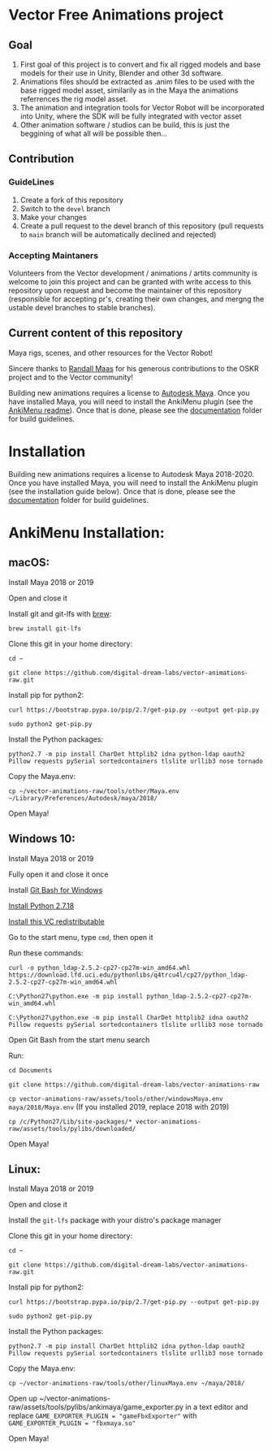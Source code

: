 # Vector Free Animations project

## Goal

1) First goal of this project is to convert and fix all rigged models and base models for their use in Unity, Blender and other 3d software.
2) Animations files should be extracted as .anim files to be used with the base rigged model asset, similarily as in the Maya the animations referrences the rig model asset.
3) The animation and integration tools for Vector Robot will be incorporated into Unity, where the SDK will be fully integrated with vector asset
4) Other animation software / studios can be build, this is just the beggining of what all will be possible then...

## Contribution

### GuideLines

1. Create a fork of this repository
2. Switch to the `devel` branch
3. Make your changes
4. Create a pull request to the devel branch of this repository (pull requests to `main` branch will be automatically declined and rejected)

### Accepting Maintaners

Volunteers from the Vector development / animations / artits community is welcome to join this project and can be granted with write access to this repository upon request and become the maintainer of this repository (responsible for accepting pr's, creating their own changes, and mergng the ustable devel branches to stable branches).

## Current content of this repository

Maya rigs, scenes, and other resources for the Vector Robot!  

Sincere thanks to [Randall Maas](https://github.com/randym32) for his generous contributions to the OSKR project and to the Vector community!  

Building new animations requires a license to [Autodesk Maya](https://www.autodesk.com/products/maya/overview?term=1-YEAR). Once you have installed Maya, you will need to install the AnkiMenu plugin (see the [AnkiMenu readme](https://github.com/digital-dream-labs/vector-animations-raw/blob/main/assets/tools/plugins/readme.txt)). Once that is done, please see the [documentation](https://github.com/digital-dream-labs/vector-animations-raw/tree/main/documentation) folder for build guidelines.   

# Installation
Building new animations requires a license to Autodesk Maya 2018-2020. Once you have installed Maya, you will need to install the AnkiMenu plugin (see the installation guide below). Once that is done, please see the [documentation](https://github.com/digital-dream-labs/vector-animations-raw/tree/main/documentation) folder for build guidelines.

# AnkiMenu Installation:

## macOS:

Install Maya 2018 or 2019

Open and close it

Install git and git-lfs with [brew](https://brew.sh/):

`brew install git-lfs`

Clone this git in your home directory: 

`cd ~`

`git clone https://github.com/digital-dream-labs/vector-animations-raw.git`

Install pip for python2:

`curl https://bootstrap.pypa.io/pip/2.7/get-pip.py --output get-pip.py`

`sudo python2 get-pip.py`

Install the Python packages:

`python2.7 -m pip install CharDet httplib2 idna python-ldap oauth2 Pillow requests pySerial sortedcontainers tlslite urllib3 nose tornado`

Copy the Maya.env:

`cp ~/vector-animations-raw/tools/other/Maya.env ~/Library/Preferences/Autodesk/maya/2018/`

Open Maya!

## Windows 10:

Install Maya 2018 or 2019

Fully open it and close it once

Install [Git Bash for Windows](https://git-scm.com/downloads)

[Install Python 2.7.18](https://www.python.org/downloads/release/python-2718/)

[Install this VC redistributable](https://web.archive.org/web/20200709160228/https://download.microsoft.com/download/7/9/6/796EF2E4-801B-4FC4-AB28-B59FBF6D907B/VCForPython27.msi)

Go to the start menu, type `cmd`, then open it

Run these commands:

`curl -o python_ldap-2.5.2-cp27-cp27m-win_amd64.whl https://download.lfd.uci.edu/pythonlibs/q4trcu4l/cp27/python_ldap-2.5.2-cp27-cp27m-win_amd64.whl`

`C:\Python27\python.exe -m pip install python_ldap-2.5.2-cp27-cp27m-win_amd64.whl`

`C:\Python27\python.exe -m pip install CharDet httplib2 idna oauth2 Pillow requests pySerial sortedcontainers tlslite urllib3 nose tornado`

Open Git Bash from the start menu search

Run:

`cd Documents`

`git clone https://github.com/digital-dream-labs/vector-animations-raw`

`cp vector-animations-raw/assets/tools/other/windowsMaya.env maya/2018/Maya.env` (If you installed 2019, replace 2018 with 2019)

`cp /c/Python27/Lib/site-packages/* vector-animations-raw/assets/tools/pylibs/downloaded/`

Open Maya!

## Linux:

Install Maya 2018 or 2019

Open and close it

Install the `git-lfs` package with your distro's package manager

Clone this git in your home directory: 

`cd ~`

`git clone https://github.com/digital-dream-labs/vector-animations-raw.git`

Install pip for python2:

`curl https://bootstrap.pypa.io/pip/2.7/get-pip.py --output get-pip.py`

`sudo python2 get-pip.py`

Install the Python packages:

`python2.7 -m pip install CharDet httplib2 idna python-ldap oauth2 Pillow requests pySerial sortedcontainers tlslite urllib3 nose tornado`

Copy the Maya.env:

`cp ~/vector-animations-raw/tools/other/linuxMaya.env ~/maya/2018/`

Open up ~/vector-animations-raw/assets/tools/pylibs/ankimaya/game_exporter.py in a text editor and replace `GAME_EXPORTER_PLUGIN = "gameFbxExporter"` with `GAME_EXPORTER_PLUGIN = "fbxmaya.so"`

Open Maya!

